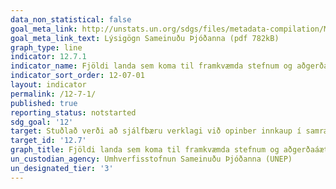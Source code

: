```yaml
---
data_non_statistical: false
goal_meta_link: http://unstats.un.org/sdgs/files/metadata-compilation/Metadata-Goal-12.pdf
goal_meta_link_text: Lýsigögn Sameinuðu Þjóðanna (pdf 782kB)
graph_type: line
indicator: 12.7.1
indicator_name: Fjöldi landa sem koma til framkvæmda stefnum og aðgerðaáætlunum um sjálfbær opinber innkaup.
indicator_sort_order: 12-07-01
layout: indicator
permalink: /12-7-1/
published: true
reporting_status: notstarted
sdg_goal: '12'
target: Stuðlað verði að sjálfbæru verklagi við opinber innkaup í samræmi við innlenda stefnu og forgangsröðun.  
target_id: '12.7'
graph_title: Fjöldi landa sem koma til framkvæmda stefnum og aðgerðaáætlunum um sjálfbær opinber innkaup.
un_custodian_agency: Umhverfisstofnun Sameinuðu Þjóðanna (UNEP)
un_designated_tier: '3'
---
```

